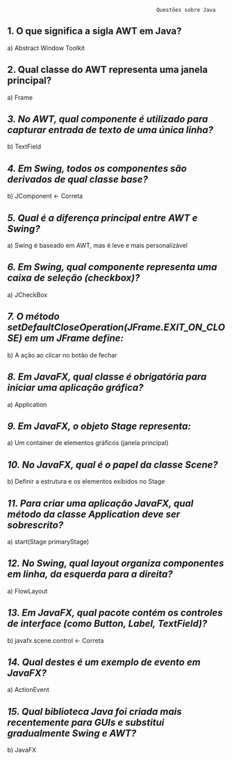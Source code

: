                                                     Questões sobre Java

## **1.  O que significa a sigla AWT em Java?**
a) Abstract Window Toolkit 

## **2. Qual classe do AWT representa uma janela principal?**
a) Frame 

## *3. No AWT, qual componente é utilizado para capturar entrada de texto de uma única linha?*
b) TextField

## *4. Em Swing, todos os componentes são derivados de qual classe base?*
b) JComponent <- Correta

## *5. Qual é a diferença principal entre AWT e Swing?*
a) Swing é baseado em AWT, mas é leve e mais personalizável

## *6. Em Swing, qual componente representa uma caixa de seleção (checkbox)?*
a) JCheckBox 

## *7. O método setDefaultCloseOperation(JFrame.EXIT_ON_CLOSE) em um JFrame define:*
b) A ação ao clicar no botão de fechar

## *8. Em JavaFX, qual classe é obrigatória para iniciar uma aplicação gráfica?*
a) Application

## *9. Em JavaFX, o objeto Stage representa:*
a) Um container de elementos gráficos (janela principal)

## *10. No JavaFX, qual é o papel da classe Scene?*
b) Definir a estrutura e os elementos exibidos no Stage 

## *11. Para criar uma aplicação JavaFX, qual método da classe Application deve ser sobrescrito?*
a) start(Stage primaryStage)

## *12. No Swing, qual layout organiza componentes em linha, da esquerda para a direita?*
a) FlowLayout

## *13. Em JavaFX, qual pacote contém os controles de interface (como Button, Label, TextField)?*
b) javafx.scene.control <- Correta

## *14. Qual destes é um exemplo de evento em JavaFX?*
a) ActionEvent 

## *15. Qual biblioteca Java foi criada mais recentemente para GUIs e substitui gradualmente Swing e AWT?*
b) JavaFX 

